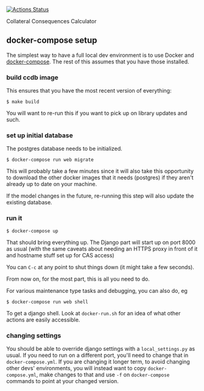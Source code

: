 [![Actions Status](https://github.com/ccnmtl/ccdb/workflows/build-and-test/badge.svg)](https://github.com/ccnmtl/ccdb/actions)

Collateral Consequences Calculator

## docker-compose setup

The simplest way to have a full local dev environment is to use Docker and
[docker-compose](https://docs.docker.com/compose/). The rest of this
assumes that you have those installed.

### build ccdb image

This ensures that you have the most recent version of everything:

    $ make build

You will want to re-run this if you want to pick up on library updates
and such.

### set up initial database

The postgres database needs to be initialized.

    $ docker-compose run web migrate

This will probably take a few minutes since it will also take this
opportunity to download the other docker images that it needs
(postgres) if they aren't already up to date on your machine.

If the model changes in the future, re-running this step will also
update the existing database.

### run it

    $ docker-compose up

That should bring everything up. The Django part will start up on
port 8000 as usual (with the same caveats about needing an HTTPS proxy
in front of it and hostname stuff set up for CAS access)

You can `C-c` at any point to shut things down (it might take a few
seconds).

From now on, for the most part, this is all you need to do.

For various maintenance type tasks and debugging, you can also do, eg

    $ docker-compose run web shell

To get a django shell. Look at `docker-run.sh` for an idea of what
other actions are easily accessible.

### changing settings

You should be able to override django settings with a
`local_settings.py` as usual. If you need to run on a different port,
you'll need to change that in `docker-compose.yml`. If you are
changing it longer term, to avoid changing other devs' environments,
you will instead want to copy `docker-compose.yml`, make changes to
that and use `-f` on `docker-compose` commands to point at your
changed version.
